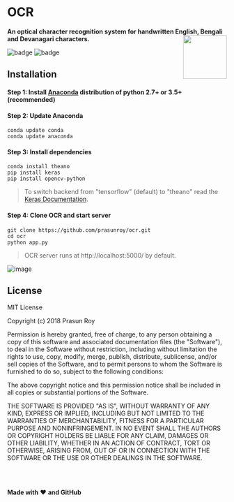 # OCR
**An optical character recognition system for handwritten English, Bengali and Devanagari characters.**
<img align='right' height='100' src='https://github.com/prasunroy/ocr/blob/master/assets/logo.png' />

![badge](https://github.com/prasunroy/ocr/blob/master/assets/badge_1.svg)
![badge](https://github.com/prasunroy/ocr/blob/master/assets/badge_2.svg)

## Installation
#### Step 1: Install [Anaconda](https://www.anaconda.com/download/) distribution of python 2.7+ or 3.5+ (recommended)
#### Step 2: Update Anaconda
```
conda update conda
conda update anaconda
```
#### Step 3: Install dependencies
```
conda install theano
pip install keras
pip install opencv-python
```
>To switch backend from "tensorflow" (default) to "theano" read the [Keras Documentation](https://keras.io/backend/).
#### Step 4: Clone OCR and start server
```
git clone https://github.com/prasunroy/ocr.git
cd ocr
python app.py
```

>OCR server runs at http://localhost:5000/ by default.

![image](https://github.com/prasunroy/ocr/blob/master/assets/image.png)

## License
MIT License

Copyright (c) 2018 Prasun Roy

Permission is hereby granted, free of charge, to any person obtaining a copy of this software and associated documentation files (the "Software"), to deal in the Software without restriction, including without limitation the rights to use, copy, modify, merge, publish, distribute, sublicense, and/or sell copies of the Software, and to permit persons to whom the Software is furnished to do so, subject to the following conditions:

The above copyright notice and this permission notice shall be included in all copies or substantial portions of the Software.

THE SOFTWARE IS PROVIDED "AS IS", WITHOUT WARRANTY OF ANY KIND, EXPRESS OR IMPLIED, INCLUDING BUT NOT LIMITED TO THE WARRANTIES OF MERCHANTABILITY, FITNESS FOR A PARTICULAR PURPOSE AND NONINFRINGEMENT. IN NO EVENT SHALL THE AUTHORS OR COPYRIGHT HOLDERS BE LIABLE FOR ANY CLAIM, DAMAGES OR OTHER LIABILITY, WHETHER IN AN ACTION OF CONTRACT, TORT OR OTHERWISE, ARISING FROM, OUT OF OR IN CONNECTION WITH THE SOFTWARE OR THE USE OR OTHER DEALINGS IN THE SOFTWARE.

<br />
<br />

**Made with** :heart: **and GitHub**
